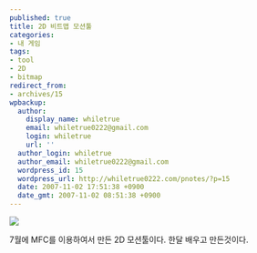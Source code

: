 ```yaml
---
published: true
title: 2D 비트맵 모션툴
categories:
- 내 게임
tags:
- tool
- 2D
- bitmap
redirect_from:
- archives/15
wpbackup:
  author:
    display_name: whiletrue
    email: whiletrue0222@gmail.com
    login: whiletrue
    url: ''
  author_login: whiletrue
  author_email: whiletrue0222@gmail.com
  wordpress_id: 15
  wordpress_url: http://whiletrue0222.com/pnotes/?p=15
  date: 2007-11-02 17:51:38 +0900
  date_gmt: 2007-11-02 08:51:38 +0900
---
```


![](https://lh3.googleusercontent.com/8lfYBasZRJNAlAZC1E5pBfwN3dzuOV3c_yAtOpDidrFXMJ_jIricKstemI_-DgXRBJuUBSbGhM006sYiHDGUWmAgG2sYiWQYqisgtSFxIFb7a9C_3Pq462PxRA6LlaFiv7kJmGpP_8TBJto4dXpEmTsflCfCj45cqd6YINxUZCdR2RkATRLOguzu2jQWhP-VSXGDrkglP4mkjgevapElEmGKQ0vf5YpQnMZP2EDYGWuGRkUZ-We-FS-rTD7dEyc15y1suo5IB739lqbTOUv8z1p-FZj1Fpn5C5P1euL5U9w6P3qbM5umHxBbh8XEK2ES4-xcCP-9kTbX7pR_Yu3s2SW2tW5FJWyYotNnRkJajKZwoeLcNIu7bRNtdNmqYQkNDHq5CDhpR82Fwf_zj60z02k-2JLd_SiZn-HIlwnb0iuJmpLXdti0JwwHeVomKIrhYsPfE0vBI4rUU4QqryxSXLitT9aAuvzjKqG63HqcJW_y3HMdmquUKbpuRYpaq8rL_PrHZWLuidrvytQrOawQDODf9KCNJCDC73xDin08Om9_tk7nmMcfohmU_aFBnh33eQ7M6mnrpsB9a7ehpJzVK76K2Qq-Y7Nm2MlWg8Byuwh9i1ir5F5hNJ3hBAxA1EI3Nbli99d_Tzh0Q04dsAX1E3PeGCBisciJAA=w1067-h737-no)

7월에 MFC를 이용하여서 만든 2D 모션툴이다.
한달 배우고 만든것이다.
